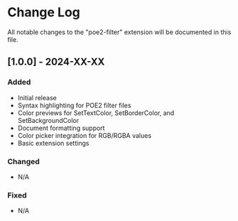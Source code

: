 # Change Log

All notable changes to the "poe2-filter" extension will be documented in this file.

## [1.0.0] - 2024-XX-XX

### Added

- Initial release
- Syntax highlighting for POE2 filter files
- Color previews for SetTextColor, SetBorderColor, and SetBackgroundColor
- Document formatting support
- Color picker integration for RGB/RGBA values
- Basic extension settings

### Changed

- N/A

### Fixed

- N/A
